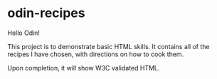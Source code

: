 # odin-recipes
Hello Odin!

This project is to demonstrate basic HTML skills.
It contains all of the recipes I have chosen, with directions on how to cook them.

Upon completion, it will show W3C validated HTML.